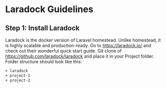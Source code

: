 # Laradock Guidelines

## Step 1: Install Laradock

Laradock is the docker version of Laravel homestead. Unlike homestead, it is highly scalable and production-ready.
Go to https://laradock.io/ and check out their wonderful quick start guide.
Git clone of https://github.com/laradock/laradock and place it in your Project folder. Folder structure should look like this:

```bash
+ laradock
+ project-1
+ project-2
```

